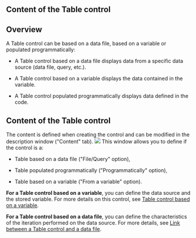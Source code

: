 


## Content of the Table control
			



<a name="NOTE1"></a>
<a name="NOTE1_1"></a>


## Overview
<a name="overview_ELTTEXTE000096"></a>
A Table control can be based on a data file, based on a variable or populated programmatically: 

- A Table control based on a data file displays data from a specific data source (data file, query, etc.).

- A Table control based on a variable displays the data contained in the variable.

- A Table control populated programmatically displays data defined in the code.






<a name="NOTE2"></a>
<a name="NOTE2_1"></a>


## Content of the Table control
<a name="content_the_table_control_ELTTEXTE000120"></a>
The content is defined when creating the control and can be modified in the description window ("Content" tab).
![](https://doc.pcsoft.fr/en-US/images/image.awp?langid=3&name=Champ_Table_Contenu.gif)
This window allows you to define if the control is a: 

- Table based on a data file ("File/Query" option), 

- Table populated programmatically ("Programmatically" option),

- Table based on a variable ("From a variable" option). 




**For a Table control based on a variable**, you can define the data source and the stored variable. For more details on this control, see [Table control based on a variable](../WDChamp/1013306.md). 

**For a Table control based on a data file**, you can define the characteristics of the iteration performed on the data source. For more details, see [Link between a Table control and a data file](../WDChamp/1013236.md).


